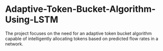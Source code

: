 # Adaptive-Token-Bucket-Algorithm-Using-LSTM
The project focuses on the need for an adaptive token bucket algorithm capable of intelligently allocating tokens based on predicted flow rates in a network.
